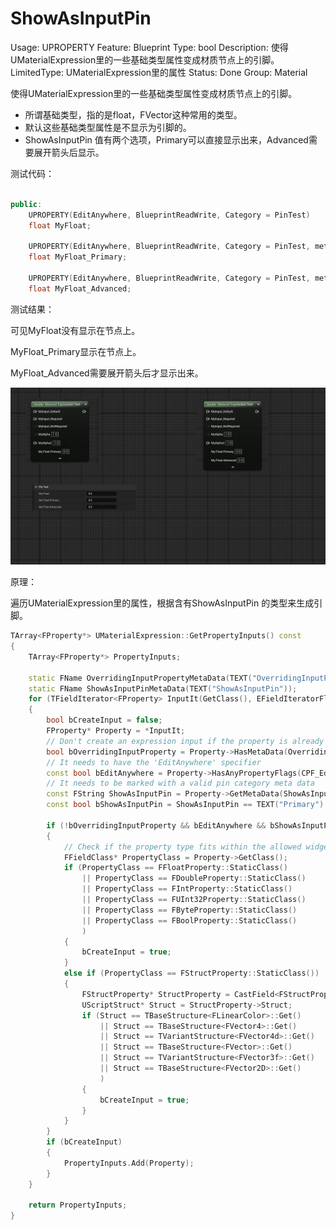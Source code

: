 # ShowAsInputPin

Usage: UPROPERTY
Feature: Blueprint
Type: bool
Description: 使得UMaterialExpression里的一些基础类型属性变成材质节点上的引脚。
LimitedType: UMaterialExpression里的属性
Status: Done
Group: Material

使得UMaterialExpression里的一些基础类型属性变成材质节点上的引脚。

- 所谓基础类型，指的是float，FVector这种常用的类型。
- 默认这些基础类型属性是不显示为引脚的。
- ShowAsInputPin 值有两个选项，Primary可以直接显示出来，Advanced需要展开箭头后显示。

测试代码：

```cpp

public:
	UPROPERTY(EditAnywhere, BlueprintReadWrite, Category = PinTest)
	float MyFloat;

	UPROPERTY(EditAnywhere, BlueprintReadWrite, Category = PinTest, meta = (ShowAsInputPin = "Primary"))
	float MyFloat_Primary;

	UPROPERTY(EditAnywhere, BlueprintReadWrite, Category = PinTest, meta = (ShowAsInputPin = "Advanced"))
	float MyFloat_Advanced;
```

测试结果：

可见MyFloat没有显示在节点上。

MyFloat_Primary显示在节点上。

MyFloat_Advanced需要展开箭头后才显示出来。

![Untitled](ShowAsInputPin/Untitled.png)

原理：

遍历UMaterialExpression里的属性，根据含有ShowAsInputPin 的类型来生成引脚。

```cpp
TArray<FProperty*> UMaterialExpression::GetPropertyInputs() const
{
	TArray<FProperty*> PropertyInputs;

	static FName OverridingInputPropertyMetaData(TEXT("OverridingInputProperty"));
	static FName ShowAsInputPinMetaData(TEXT("ShowAsInputPin"));
	for (TFieldIterator<FProperty> InputIt(GetClass(), EFieldIteratorFlags::IncludeSuper, EFieldIteratorFlags::ExcludeDeprecated); InputIt; ++InputIt)
	{
		bool bCreateInput = false;
		FProperty* Property = *InputIt;
		// Don't create an expression input if the property is already associated with one explicitly declared
		bool bOverridingInputProperty = Property->HasMetaData(OverridingInputPropertyMetaData);
		// It needs to have the 'EditAnywhere' specifier
		const bool bEditAnywhere = Property->HasAnyPropertyFlags(CPF_Edit);
		// It needs to be marked with a valid pin category meta data
		const FString ShowAsInputPin = Property->GetMetaData(ShowAsInputPinMetaData);
		const bool bShowAsInputPin = ShowAsInputPin == TEXT("Primary") || ShowAsInputPin == TEXT("Advanced");

		if (!bOverridingInputProperty && bEditAnywhere && bShowAsInputPin)
		{
			// Check if the property type fits within the allowed widget types
			FFieldClass* PropertyClass = Property->GetClass();
			if (PropertyClass == FFloatProperty::StaticClass()
				|| PropertyClass == FDoubleProperty::StaticClass()
				|| PropertyClass == FIntProperty::StaticClass()
				|| PropertyClass == FUInt32Property::StaticClass()
				|| PropertyClass == FByteProperty::StaticClass()
				|| PropertyClass == FBoolProperty::StaticClass()
				)
			{
				bCreateInput = true;
			}
			else if (PropertyClass == FStructProperty::StaticClass())
			{
				FStructProperty* StructProperty = CastField<FStructProperty>(Property);
				UScriptStruct* Struct = StructProperty->Struct;
				if (Struct == TBaseStructure<FLinearColor>::Get()
					|| Struct == TBaseStructure<FVector4>::Get()
					|| Struct == TVariantStructure<FVector4d>::Get()
					|| Struct == TBaseStructure<FVector>::Get()
					|| Struct == TVariantStructure<FVector3f>::Get()
					|| Struct == TBaseStructure<FVector2D>::Get()
					)
				{
					bCreateInput = true;
				}
			}
		}
		if (bCreateInput)
		{
			PropertyInputs.Add(Property);
		}
	}

	return PropertyInputs;
}
```